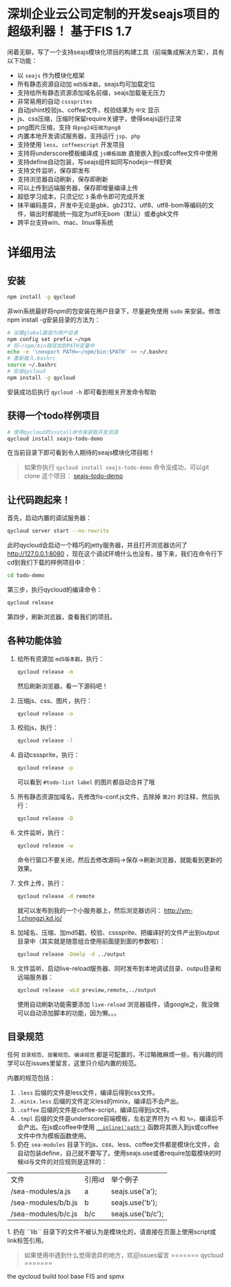 深圳企业云公司定制的开发seajs项目的超级利器！
基于FIS 1.7
======

闲着无聊，写了一个支持seajs模块化项目的构建工具（前端集成解决方案），具有以下功能：

* 以 ``seajs`` 作为模块化框架
* 所有静态资源自动加 ``md5版本戳``，seajs均可加载定位
* 支持给所有静态资源添加域名前缀，seajs加载毫无压力
* 非常易用的自动 ``csssprites``
* 自动jshint校验js、coffee文件，校验结果为 ``中文`` 显示
* js、css压缩，压缩时保留require关键字，使得seajs运行正常
* png图片压缩，支持 ``将png24压缩为png8``
* 内置本地开发调试服务器，支持运行 ``jsp``、``php``
* 支持使用 ``less``、``coffeescript`` 开发项目
* 支持将underscore模板编译成 ``js模板函数`` 直接嵌入到js或coffee文件中使用
* 支持define自动包装，写seajs组件如同写nodejs一样舒爽
* 支持文件监听，保存即发布
* 支持浏览器自动刷新，保存即刷新
* 可以上传到远端服务器，保存即增量编译上传
* 超低学习成本，只须记忆 ``3`` 条命令即可完成开发
* 抹平编码差异，开发中无论是gbk、gb2312、utf8、utf8-bom等编码的文件，输出时都能统一指定为utf8无bom（默认）或者gbk文件
* 跨平台支持win、mac、linux等系统

详细用法
=========

## 安装

```bash
npm install -g qycloud
```

非win系统最好将npm的包安装在用户目录下，尽量避免使用 ``sudo`` 来安装。修改npm install -g安装目录的方法为：

```bash
# 设置global路径为用户目录
npm config set prefix ~/npm
# 将~/npm/bin路径加到PATH变量中
echo -e '\nexport PATH=~/npm/bin:$PATH' >> ~/.bashrc
# 重新载入.bashrc
source ~/.bashrc
# 安装qycloud
npm install -g qycloud
```

安装成功后执行 ``qycloud -h`` 即可看到相关开发命令帮助

## 获得一个todo样例项目

```bash
# 使用qycloud的install命令来获取开发资源
qycloud install seajs-todo-demo
```

在当前目录下即可看到令人期待的seajs模块化项目啦！

> 如果你执行 ``qycloud install seajs-todo-demo`` 命令没成功，可以git clone 这个项目： [seajs-todo-demo](https://github.com/fouber/seajs-todo-demo)

## 让代码跑起来！

首先，启动内置的调试服务器：

```bash
qycloud server start --no-rewrite
```

此时qycloud会启动一个精巧的jetty服务器，并且打开浏览器访问了 http://127.0.0.1:8080 ，现在这个调试环境什么也没有，接下来，我们在命令行下cd到我们下载的样例项目中：

```bash
cd todo-demo
```

第三步，执行qycloud的编译命令：

```bash
qycloud release
```

第四步，刷新浏览器，查看我们的项目。

## 各种功能体验

1. 给所有资源加 ``md5版本戳``，执行：

    ```bash
    qycloud release -m
    ```
    
    然后刷新浏览器，看一下源码吧！

1. 压缩js、css、图片，执行：

    ```bash
    qycloud release -o
    ```

1. 校验js，执行：

    ```bash
    qycloud release -l
    ```

1. 自动csssprite，执行：

    ```bash
    qycloud release -p
    ```
    
    可以看到 ``#todo-list label`` 的图片都自动合并了哦

1. 所有静态资源加域名，先修改fis-conf.js文件，去除掉 ``第2行`` 的注释，然后执行：

    ```bash
    qycloud release -D
    ```

1. 文件监听，执行：

    ```bash
    qycloud release -w
    ```
    
    命令行窗口不要关闭，然后去修改源码->保存->刷新浏览器，就能看到更新的效果。

1. 文件上传，执行：

    ```bash
    qycloud release -d remote
    ```
    
    就可以发布到我的一个小服务器上，然后浏览器访问： http://vm-1.chongzi.kd.io/

1. 加域名、压缩、加md5戳、校验、csssprite、把编译好的文件产出到output目录中（其实就是随意组合使用前面提到面的参数啦）：

    ```bash
    qycloud release -Domlp -d ../output
    ```

1. 文件监听、启动live-reload服务器、同时发布到本地调试目录、outpu目录和远端服务器：

    ```bash
    qycloud release -wLd preview,remote,../output
    ```

    使用自动刷新功能需要添加 ``live-reload`` 浏览器插件，请google之，我没做可以自动添加脚本的功能，因为懒。。。

## 目录规范

任何 ``目录规范``、``部署规范``、``编译规范`` 都是可配置的，不过略微麻烦一些，有兴趣的同学可以在issues里留言，这里只介绍内置的规范。

内置的规范包括：

1. ``.less`` 后缀的文件是less文件，编译后得到css文件。
1. ``.minix.less`` 后缀的文件定义less的minix，编译后不会产出。
1. ``.coffee`` 后缀的文件是coffee-script，编译后得到js文件。
1. ``.tmpl`` 后缀的文件是underscore前端模板，左右定界符为 ``<%`` 和 ``%>``，编译后不会产出。在js或coffee中使用 [``__inline('path')``](https://github.com/fouber/seajs-todo-demo/blob/c80f78cd56c2ad31ff344892f7a0dd5648f049d0/sea-modules/views/todos.js#L12) 函数将其嵌入到js或coffee文件中作为模板函数使用。
1. 扔在 ``sea-modules`` 目录下的js、css、less、coffee文件都是模块化文件，会自动包装define，自己就不要写了。使用seajs.use或者require加载模块的时候id与文件的对应规则是这样的：
<table>
    <tr>
        <td>文件</td>
        <td>引用id</td>
        <td>举个例子</td>
    </tr>
    <tr>
        <td>/sea-modules/a.js</td>
        <td>a</td>
        <td>seajs.use('a');</td>
    </tr>
    <tr>
        <td>/sea-modules/b/b.js</td>
        <td>b</td>
        <td>seajs.use('b');</td>
    </tr>
    <tr>
        <td>/sea-modules/b/c.js</td>
        <td>b/c</td>
        <td>seajs.use('b/c');</td>
    </tr>
</table>
1. 扔在 ``lib`` 目录下的文件不被认为是模块化的，请直接在页面上使用script或link标签引用。

> 如果使用中遇到什么觉得诡异的地方，欢迎issues留言
=======
qycloud
=======

the qycloud build tool base FIS and spmx